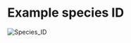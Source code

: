 # Example species ID

![Species_ID](https://user-images.githubusercontent.com/52707386/127080011-22a3a9d5-acd3-4adb-afb5-0318b1cde7cf.GIF)
